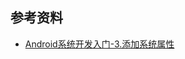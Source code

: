 

## 参考资料

* [Android系统开发入门-3.添加系统属性](http://qiushao.net/2019/11/20/Android%E7%B3%BB%E7%BB%9F%E5%BC%80%E5%8F%91%E5%85%A5%E9%97%A8/3-%E6%B7%BB%E5%8A%A0%E7%B3%BB%E7%BB%9F%E5%B1%9E%E6%80%A7/)